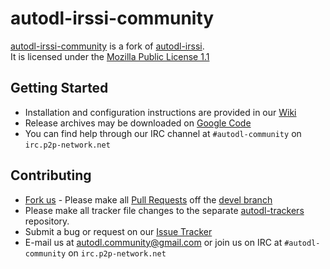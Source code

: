 # autodl-irssi-community
[autodl-irssi-community](https://github.com/autodl-community/autodl-irssi) is a fork of [autodl-irssi](http://sourceforge.net/projects/autodl-irssi/).  
It is licensed under the [Mozilla Public License 1.1](https://www.mozilla.org/MPL/1.1/)  

## Getting Started
* Installation and configuration instructions are provided in our [Wiki](https://github.com/autodl-community/autodl-irssi/wiki)
* Release archives may be downloaded on [Google Code](https://code.google.com/p/autodl-irssi-community/downloads/list)
* You can find help through our IRC channel at ``#autodl-community`` on ``irc.p2p-network.net``

## Contributing
* [Fork us](https://help.github.com/articles/fork-a-repo) - Please make all [Pull Requests](https://help.github.com/articles/creating-a-pull-request) off the [devel branch](https://github.com/autodl-community/autodl-irssi/tree/devel)
* Please make all tracker file changes to the separate [autodl-trackers](https://github.com/autodl-community/autodl-trackers) repository.
* Submit a bug or request on our [Issue Tracker](https://github.com/autodl-community/autodl-irssi/issues)
* E-mail us at autodl.community@gmail.com or join us on IRC at ``#autodl-community`` on ``irc.p2p-network.net``